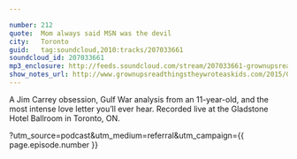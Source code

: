 ```yaml
---

number: 212
quote:  Mom always said MSN was the devil
city:   Toronto
guid:   tag:soundcloud,2010:tracks/207033661
soundcloud_id: 207033661
mp3_enclosure: http://feeds.soundcloud.com/stream/207033661-grownupsreadthingstheywroteaskids-s2e12.mp3
show_notes_url: http://www.grownupsreadthingstheywroteaskids.com/2015/05/episode-212-mom-always-said-msn-was-the-devil-toronto/
---
```


A Jim Carrey obsession, Gulf War analysis from an 11-year-old, and the most intense love letter you’ll ever hear. Recorded live at the Gladstone Hotel Ballroom in Toronto, ON.

?utm_source=podcast&utm_medium=referral&utm_campaign={{ page.episode.number }}